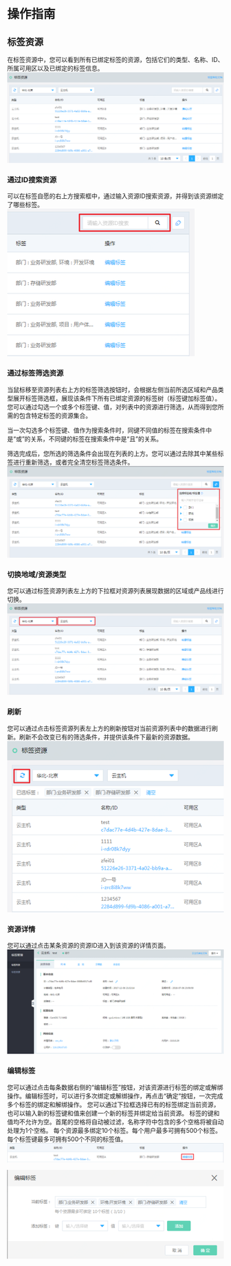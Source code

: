 # 操作指南

## 标签资源
在标签资源中，您可以看到所有已绑定标签的资源，包括它们的类型、名称、ID、所属可用区以及已绑定的标签信息。
![wholepage](../../../../image/Tag/tagresource/wholepage.png)

### 通过ID搜索资源
可以在标签自愿的右上方搜索框中，通过输入资源ID搜索资源，并得到该资源绑定了哪些标签。
![search](../../../../image/Tag/tagresource/search.png)

### 通过标签筛选资源
当鼠标移至资源列表右上方的标签筛选按钮时，会根据左侧当前所选区域和产品类型展开标签筛选框，展现该条件下所有已绑定资源的标签树（标签键加标签值）。您可以通过勾选一个或多个标签键、值，对列表中的资源进行筛选，从而得到您所需的包含特定标签的资源集合。

当一次勾选多个标签键、值作为搜索条件时，同键不同值的标签在搜索条件中是“或”的关系，不同键的标签在搜索条件中是“且”的关系。

筛选完成后，您所选的筛选条件会出现在列表的上方。您可以通过去除其中某些标签进行重新筛选，或者完全清空标签筛选条件。
![filter-search](../../../../image/Tag/tagresource/filter-search.png)

### 切换地域/资源类型
您可以通过标签资源列表左上方的下拉框对资源列表展现数据的区域或产品线进行切换。
![region](../../../../image/Tag/tagresource/region.png)

### 刷新
您可以通过点击标签资源列表左上方的刷新按钮对当前资源列表中的数据进行刷新。刷新不会改变已有的筛选条件，并提供该条件下最新的资源数据。
![refresh](../../../../image/Tag/tagresource/refresh.png)

### 资源详情
您可以通过点击某条资源的资源ID进入到该资源的详情页面。
![resource-detail](../../../../image/Tag/tagresource/resource-detail.png)

### 编辑标签
您可以通过点击每条数据右侧的“编辑标签”按钮，对该资源进行标签的绑定或解绑操作。编辑标签时，可以进行多次绑定或解绑操作，再点击“确定”按钮，一次完成多个标签的绑定和解绑操作。
您可以通过下拉框选择已有的标签绑定当前资源，也可以输入新的标签键和值来创建一个新的标签并绑定给当前资源。
标签的键和值均不允许为空。首尾的空格将自动被过滤，名称字符中包含的多个空格将被自动处理为1个空格。
每个资源最多绑定10个标签。每个用户最多可拥有500个标签。每个标签键最多可拥有500个不同的标签值。
![tagedit1](../../../../image/Tag/tagresource/tagedit1.png)

![tagedit2](../../../../image/Tag/tagresource/tagedit2.png)
